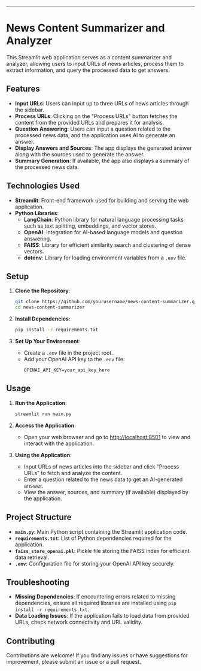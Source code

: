 
---

# News Content Summarizer and Analyzer


This Streamlit web application serves as a content summarizer and analyzer, allowing users to input URLs of news articles, process them to extract information, and query the processed data to get answers.

## Features

- **Input URLs**: Users can input up to three URLs of news articles through the sidebar.
- **Process URLs**: Clicking on the "Process URLs" button fetches the content from the provided URLs and prepares it for analysis.
- **Question Answering**: Users can input a question related to the processed news data, and the application uses AI to generate an answer.
- **Display Answers and Sources**: The app displays the generated answer along with the sources used to generate the answer.
- **Summary Generation**: If available, the app also displays a summary of the processed news data.

## Technologies Used

- **Streamlit**: Front-end framework used for building and serving the web application.
- **Python Libraries**:
  - **LangChain**: Python library for natural language processing tasks such as text splitting, embeddings, and vector stores.
  - **OpenAI**: Integration for AI-based language models and question answering.
  - **FAISS**: Library for efficient similarity search and clustering of dense vectors.
  - **dotenv**: Library for loading environment variables from a `.env` file.

## Setup

1. **Clone the Repository**:
   ```bash
   git clone https://github.com/yourusername/news-content-summarizer.git
   cd news-content-summarizer
   ```

2. **Install Dependencies**:
   ```bash
   pip install -r requirements.txt
   ```

3. **Set Up Your Environment**:
   - Create a `.env` file in the project root.
   - Add your OpenAI API key to the `.env` file:
     ```plaintext
     OPENAI_API_KEY=your_api_key_here
     ```

## Usage

1. **Run the Application**:
   ```bash
   streamlit run main.py
   ```

2. **Access the Application**:
   - Open your web browser and go to [http://localhost:8501](http://localhost:8501) to view and interact with the application.

3. **Using the Application**:
   - Input URLs of news articles into the sidebar and click "Process URLs" to fetch and analyze the content.
   - Enter a question related to the news data to get an AI-generated answer.
   - View the answer, sources, and summary (if available) displayed by the application.

## Project Structure

- **`main.py`**: Main Python script containing the Streamlit application code.
- **`requirements.txt`**: List of Python dependencies required for the application.
- **`faiss_store_openai.pkl`**: Pickle file storing the FAISS index for efficient data retrieval.
- **`.env`**: Configuration file for storing your OpenAI API key securely.

## Troubleshooting

- **Missing Dependencies**: If encountering errors related to missing dependencies, ensure all required libraries are installed using `pip install -r requirements.txt`.
- **Data Loading Issues**: If the application fails to load data from provided URLs, check network connectivity and URL validity.

## Contributing

Contributions are welcome! If you find any issues or have suggestions for improvement, please submit an issue or a pull request.

